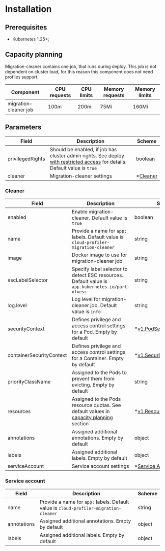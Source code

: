 # Installation

## Prerequisites

- Kubernetes 1.25+;

## Capacity planning

Migration-cleaner contains one job, that runs during deploy. This job is not dependent on cluster load, for this
reason this component does not need profiles support.

| Component             | CPU requests | CPU limits | Memory requests | Memory limits |
|-----------------------|--------------|------------|-----------------|---------------|
| migration-cleaner job | 100m         | 200m       | 75Mi            | 160Mi         |

## Parameters

| Field            | Description                                                                                                                                                                 | Scheme                |
|------------------|-----------------------------------------------------------------------------------------------------------------------------------------------------------------------------|-----------------------|
| privilegedRights | Should be enabled, if job has cluster admin rights. See [deploy with restricted access](../../README.md#deploy-with-restricted-access) for details. Default value is `true` | boolean               |
| cleaner          | Migration-cleaner settings                                                                                                                                                  | \*[Cleaner](#cleaner) |

### Cleaner

| Field                    | Description                                                                                                 | Scheme                                                                                                                         |
|--------------------------|-------------------------------------------------------------------------------------------------------------|--------------------------------------------------------------------------------------------------------------------------------|
| enabled                  | Enable migration-cleaner. Default value is `true`                                                           | boolean                                                                                                                        |
| name                     | Provide a name for `app:` labels. Default value is `cloud-profiler-migration-cleaner`                       | string                                                                                                                         |
| image                    | Docker image to use for migration-cleaner job                                                               | string                                                                                                                         |
| escLabelSelector         | Specify label selector to detect ESC resources. Default value is `app.kubernetes.io/part-of=esc`            | string                                                                                                                         |
| log.level                | Log level for migration-cleaner job. Default value is `info`                                                | string                                                                                                                         |
| securityContext          | Defines privilege and access control settings for a Pod. Empty by default                                   | \*[v1.PodSecurityContext](https://kubernetes.io/docs/reference/generated/kubernetes-api/v1.28/#podsecuritycontext-v1-core)     |
| containerSecurityContext | Defines privilege and access control settings for a Container. Empty by default                             | \*[v1.SecurityContext](https://kubernetes.io/docs/reference/generated/kubernetes-api/v1.28/#securitycontext-v1-core)           |
| priorityClassName        | Assigned to the Pods to prevent them from evicting. Empty by default                                        | string                                                                                                                         |
| resources                | Assigned to the Pods resource quotas. See default values in [capacity planning](#capacity-planning) section | \*[v1.ResourceRequirements](https://kubernetes.io/docs/reference/generated/kubernetes-api/v1.28/#resourcerequirements-v1-core) |
| annotations              | Assigned additional annotations. Empty by default                                                           | object                                                                                                                         |
| labels                   | Assigned additional labels. Empty by default                                                                | object                                                                                                                         |
| serviceAccount           | Service account settings                                                                                    | \*[Service Account](#service-account)                                                                                          |

### Service account

| Field       | Description                                                                            | Scheme |
|-------------|----------------------------------------------------------------------------------------|--------|
| name        | Provide a name for `app:` labels. Default value is `cloud-profiler-migration-cleaner`  | string |
| annotations | Assigned additional annotations. Empty by default                                      | object |
| labels      | Assigned additional labels. Empty by default                                           | object |
